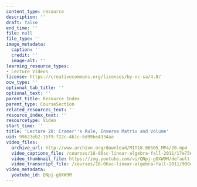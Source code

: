 ```yaml
---
content_type: resource
description: ''
draft: false
end_time: ''
file: null
file_type: ''
image_metadata:
  caption: ''
  credit: ''
  image-alt: ''
learning_resource_types:
- Lecture Videos
license: https://creativecommons.org/licenses/by-nc-sa/4.0/
ocw_type: ''
optional_tab_title: ''
optional_text: ''
parent_title: Resource Index
parent_type: CourseSection
related_resources_text: ''
resource_index_text: ''
resourcetype: Video
start_time: ''
title: 'Lecture 20: Cramer''s Rule, Inverse Matrix and Volume'
uid: 99623eb2-15f9-f22c-4b1c-6d99be4334aa
video_files:
  archive_url: http://www.archive.org/download/MIT18.06S05_MP4/20.mp4
  video_captions_file: /courses/18-06sc-linear-algebra-fall-2011/17e7561cf6645d2b8860668635d15840_QNpj-gOXW9M.vtt
  video_thumbnail_file: https://img.youtube.com/vi/QNpj-gOXW9M/default.jpg
  video_transcript_file: /courses/18-06sc-linear-algebra-fall-2011/988ef84ac2bc55e67b4b642068d58075_QNpj-gOXW9M.pdf
video_metadata:
  youtube_id: QNpj-gOXW9M
---
```

